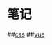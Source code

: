 # 笔记
##[css](https://github.com/nosilent/web/blob/master/css.md)
##[vue](https://github.com/nosilent/web/blob/master/vue.md)
